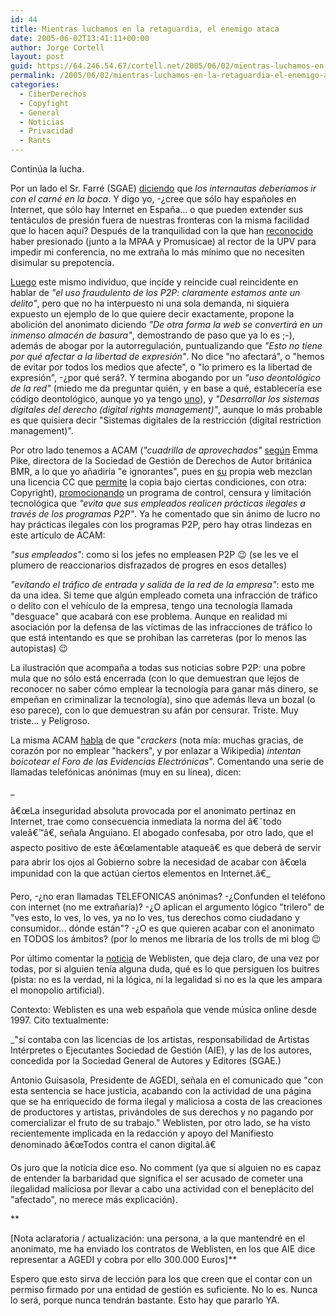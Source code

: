 ```yaml
---
id: 44
title: Mientras luchamos en la retaguardia, el enemigo ataca
date: 2005-06-02T13:41:11+00:00
author: Jorge Cortell
layout: post
guid: https://64.246.54.67/cortell.net/2005/06/02/mientras-luchamos-en-la-retaguardia-el-enemigo-ataca/
permalink: /2005/06/02/mientras-luchamos-en-la-retaguardia-el-enemigo-ataca/
categories:
  - CiberDerechos
  - Copyfight
  - General
  - Noticias
  - Privacidad
  - Rants
---
```

Continúa la lucha.

Por un lado el Sr. Farré (SGAE) [diciendo](https://www.libertaddigital.com/noticias/noticia_1276251697.html) que _los internautas deberí­amos ir con el carné en la boca_. Y digo yo, -¿cree que sólo hay españoles en Internet, que sólo hay Internet en España... o que pueden extender sus tentáculos de presión fuera de nuestras fronteras con la misma facilidad que lo hacen aquí­? Después de la tranquilidad con la que han [reconocido](https://www.periodistadigital.com/tecnologia/object.php?o=83090) haber presionado (junto a la MPAA y Promusicae) al rector de la UPV para impedir mi conferencia, no me extraña lo más mí­nimo que no necesiten disimular su prepotencia.

[Luego](https://www.acam.es/noticias_detalle.php?id=874) este mismo indiví­duo, que incide y reincide cual reincidente en hablar de _"el uso fraudulento de los P2P: claramente estamos ante un delito"_, pero que no ha interpuesto ni una sola demanda, ni siquiera expuesto un ejemplo de lo que quiere decir exactamente, propone la abolición del anonimato diciendo _"De otra forma la web se convertirá en un inmenso almacén de basura"_, demostrando de paso que ya lo es ;-), además de abogar por la autorregulación, puntualizando que _"Esto no tiene por qué afectar a la libertad de expresión"_. No dice "no afectará", o "hemos de evitar por todos los medios que afecte", o "lo primero es la libertad de expresión", -¿por qué será?. Y termina abogando por un _"uso deontológico de la red"_ (miedo me da preguntar quién, y en base a qué, establecerí­a ese código deontológico, aunque yo ya tengo [uno](https://www.linuxsilo.net/docs/manifiesto-hacker_en.html)), y _"Desarrollar los sistemas digitales del derecho (digital rights management)"_, aunque lo más probable es que quisiera decir "Sistemas digitales de la restricción (digital restriction management)".

Por otro lado tenemos a ACAM (_"cuadrilla de aprovechados"_ [según](https://www.acam.es/noticias_detalle.php?id=822) Emma Pike, directora de la Sociedad de Gestión de Derechos de Autor británica BMR, a lo que yo añadirí­a "e ignorantes", pues en [su](https://www.acam.es/) propia web mezclan una licencia CC que [permite](https://www.acam.es/noticias_detalle.php?id=844) la copia bajo ciertas condiciones, con otra: Copyright), [promocionando](https://www.acam.es/noticias_detalle.php?id=842) un programa de control, censura y limitación tecnológica que _"evita que sus empleados realicen prácticas ilegales a través de los programas P2P"_. Ya he comentado que sin ánimo de lucro no hay prácticas ilegales con los programas P2P, pero hay otras lindezas en este artí­culo de ACAM:

_"sus empleados"_: como si los jefes no empleasen P2P 😉 (se les ve el plumero de reaccionarios disfrazados de progres en esos detalles)

_"evitando el tráfico de entrada y salida de la red de la empresa"_: esto me da una idea. Si teme que algún empleado cometa una infracción de tráfico o delito con el vehí­culo de la empresa, tengo una tecnologí­a llamada "desguace" que acabará con ese problema. Aunque en realidad mi asociación por la defensa de las ví­ctimas de las infracciones de tráfico lo que está intentando es que se prohiban las carreteras (por lo menos las autopistas) 😉

La ilustración que acompaña a todas sus noticias sobre P2P: una pobre mula que no sólo está encerrada (con lo que demuestran que lejos de reconocer no saber cómo emplear la tecnologí­a para ganar más dinero, se empeñan en criminalizar la tecnologí­a), sino que además lleva un bozal (o eso parece), con lo que demuestran su afán por censurar. Triste. Muy triste... y Peligroso.

La misma ACAM [habla](https://www.acam.es/noticias_detalle.php?id=866) de que "_crackers_ (nota mí­a: muchas gracias, de corazón por no emplear "hackers", y por enlazar a Wikipedia) _intentan boicotear el Foro de las Evidencias Electrónicas_". Comentando una serie de llamadas telefónicas anónimas (muy en su lí­nea), dicen:
  
_
  
â€œLa inseguridad absoluta provocada por el anonimato pertinaz en Internet, trae como consecuencia inmediata la norma del â€˜todo valeâ€™â€, señala Anguiano. El abogado confesaba, por otro lado, que el aspecto positivo de este â€œlamentable ataqueâ€ es que deberá de servir para abrir los ojos al Gobierno sobre la necesidad de acabar con â€œla impunidad con la que actúan ciertos elementos en Internet.â€_

Pero, -¿no eran llamadas TELEFONICAS anónimas? -¿Confunden el teléfono con internet (no me extrañarí­a)? -¿O aplican el argumento lógico "trilero" de "ves esto, lo ves, lo ves, ya no lo ves, tus derechos como ciudadano y consumidor... dónde están"? -¿O es que quieren acabar con el anonimato en TODOS los ámbitos? (por lo menos me librarí­a de los trolls de mi blog 😉

Por último comentar la [noticia](https://www.acam.es/noticias_detalle.php?id=872) de Weblisten, que deja claro, de una vez por todas, por si alguien tení­a alguna duda, qué es lo que persiguen los buitres (pista: no es la verdad, ni la lógica, ni la legalidad si no es la que les ampara el monopolio artificial).

Contexto: Weblisten es una web española que vende música online desde 1997. Cito textualmente:

_"sí­ contaba con las licencias de los artistas, responsabilidad de Artistas Intérpretes o Ejecutantes Sociedad de Gestión (AIE), y las de los autores, concedida por la Sociedad General de Autores y Editores (SGAE.)</p> 

Antonio Guisasola, Presidente de AGEDI, señala en el comunicado que "con esta sentencia se hace justicia, acabando con la actividad de una página que se ha enriquecido de forma ilegal y maliciosa a costa de las creaciones de productores y artistas, privándoles de sus derechos y no pagando por comercializar el fruto de su trabajo." Weblisten, por otro lado, se ha visto recientemente implicada en la redacción y apoyo del Manifiesto denominado â€œTodos contra el canon digital.â€</em>

Os juro que la noticia dice eso. No comment (ya que si alguien no es capaz de entender la barbaridad que significa el ser acusado de cometer una ilegalidad maliciosa por llevar a cabo una actividad con el beneplácito del "afectado", no merece más explicación).
  
**
  
[Nota aclaratoria / actualización: una persona, a la que mantendré en el anonimato, me ha enviado los contratos de Weblisten, en los que AIE dice representar a AGEDI y cobra por ello 300.000 Euros]**

Espero que esto sirva de lección para los que creen que el contar con un permiso firmado por una entidad de gestión es suficiente. No lo es. Nunca lo será, porque nunca tendrán bastante. Esto hay que pararlo YA.